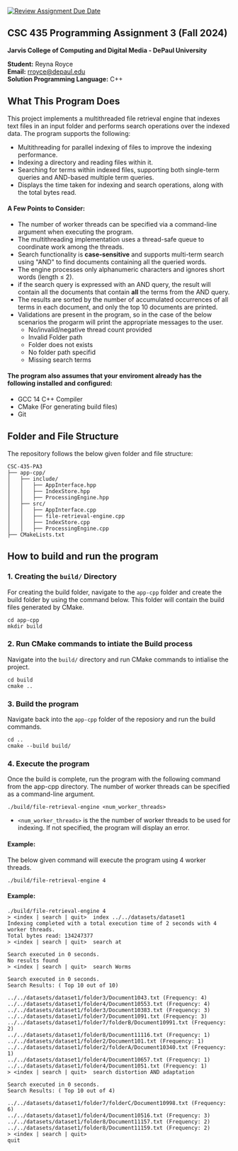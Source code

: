 [![Review Assignment Due Date](https://classroom.github.com/assets/deadline-readme-button-22041afd0340ce965d47ae6ef1cefeee28c7c493a6346c4f15d667ab976d596c.svg)](https://classroom.github.com/a/qs-h0QLc)
## CSC 435 Programming Assignment 3 (Fall 2024)
**Jarvis College of Computing and Digital Media - DePaul University**

**Student:** Reyna Royce  
**Email:** rroyce@depaul.edu  
**Solution Programming Language:** C++

## What This Program Does


This project implements a multithreaded file retrieval engine that indexes text files in an input folder and performs search operations over the indexed data. The program supports the following:

- Multithreading for parallel indexing of files to improve the indexing performance.
- Indexing a directory and reading files within it.
- Searching for terms within indexed files, supporting both single-term queries and AND-based multiple term queries.
- Displays the time taken for indexing and search operations, along with the total bytes read.

#### A Few Points to Consider:

- The number of worker threads can be specified via a command-line argument when executing the program.
- The multithreading implementation uses a thread-safe queue to coordinate work among the threads.
- Search functionality is **case-sensitive** and supports multi-term search using "AND" to find documents containing all the queried words.
- The engine processes only alphanumeric characters and ignores short words (length ≤ 2).
- if the search query is expressed with an AND query, the result will contain all the documents that contain **all** the terms from the AND query. 
- The results are sorted by the number of accumulated occurrences of all terms in each document, and only the top 10 documents are printed. 
- Validations are present in the program, so in the case of the below scenarios the progarm will print the appropriate messages to the user. 
    - No/invalid/negative thread count provided
    - Invalid Folder path
    - Folder does not exists
    - No folder path specifid
    - Missing search terms

#### The program also assumes that your enviroment already has the following installed and configured:

- GCC 14 C++ Compiler
- CMake (For generating build files)
- Git


## Folder and File Structure
The repository follows the below given folder and file structure:

```
CSC-435-PA3
├── app-cpp/
│   ├── include/
│   │   ├── AppInterface.hpp
│   │   ├── IndexStore.hpp
│   │   ├── ProcessingEngine.hpp
│   ├── src/
│   │   ├── AppInterface.cpp
│   │   ├── file-retrieval-engine.cpp
│   │   ├── IndexStore.cpp
│   │   ├── ProcessingEngine.cpp
├── CMakeLists.txt
```

## How to build and run the program

### 1. Creating the `build/` Directory 

For creating the build folder, navigate to the `app-cpp` folder and create the build folder by using the command below. This folder will contain the build files generated by CMake.

```` 
cd app-cpp
mkdir build
````

### 2. Run CMake commands to intiate the Build process

Navigate into the `build/` directory and run CMake commands to intialise the project.

````
cd build
cmake ..
````

### 3. Build the program

Navigate back into the `app-cpp` folder of the reposiory and run the build commands. 

```
cd ..
cmake --build build/
```

### 4. Execute the program

Once the build is complete, run the program with the following command from the app-cpp directory. The number of worker threads can be specified as a command-line argument.

```
./build/file-retrieval-engine <num_worker_threads>
```

- `<num_worker_threads>` is the the number of worker threads to be used for indexing. If not specified, the program will display an error.

#### Example:

The below given command will execute the program using 4 worker threads.

```
./build/file-retrieval-engine 4
```


#### Example:

```
./build/file-retrieval-engine 4
> <index | search | quit>  index ../../datasets/dataset1
Indexing completed with a total execution time of 2 seconds with 4 worker threads.
Total bytes read: 134247377
> <index | search | quit>  search at

Search executed in 0 seconds.
No results found
> <index | search | quit>  search Worms

Search executed in 0 seconds.
Search Results: ( Top 10 out of 10)

../../datasets/dataset1/folder3/Document1043.txt (Frequency: 4)
../../datasets/dataset1/folder4/Document10553.txt (Frequency: 4)
../../datasets/dataset1/folder3/Document10383.txt (Frequency: 3)
../../datasets/dataset1/folder7/Document1091.txt (Frequency: 3)
../../datasets/dataset1/folder7/folderB/Document10991.txt (Frequency: 2)
../../datasets/dataset1/folder8/Document11116.txt (Frequency: 1)
../../datasets/dataset1/folder2/Document101.txt (Frequency: 1)
../../datasets/dataset1/folder2/folderA/Document10340.txt (Frequency: 1)
../../datasets/dataset1/folder4/Document10657.txt (Frequency: 1)
../../datasets/dataset1/folder4/Document1051.txt (Frequency: 1)
> <index | search | quit>  search distortion AND adaptation

Search executed in 0 seconds.
Search Results: ( Top 10 out of 4)

../../datasets/dataset1/folder7/folderC/Document10998.txt (Frequency: 6)
../../datasets/dataset1/folder4/Document10516.txt (Frequency: 3)
../../datasets/dataset1/folder8/Document11157.txt (Frequency: 2)
../../datasets/dataset1/folder8/Document11159.txt (Frequency: 2)
> <index | search | quit> 
quit
```